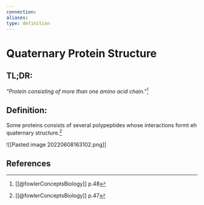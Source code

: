 ```yaml
---
connection:
aliases: 
type: definition
---
```


# Quaternary Protein Structure

## TL;DR:
*"Protein consisting of more than one amino acid chain."*[^1]

## Definition:
Some proteins consists of several polypeptides whose interactions formt eh quaternary structure.[^2]

![[Pasted image 20220608163102.png]]

## References

[^1]: [[@fowlerConceptsBiology]] p.48
[^2]: [[@fowlerConceptsBiology]] p.47